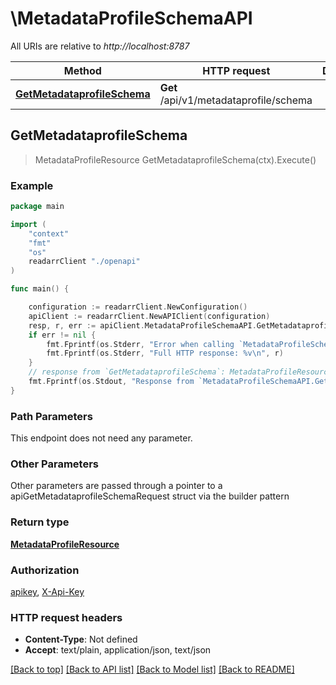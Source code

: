 # \MetadataProfileSchemaAPI

All URIs are relative to *http://localhost:8787*

Method | HTTP request | Description
------------- | ------------- | -------------
[**GetMetadataprofileSchema**](MetadataProfileSchemaAPI.md#GetMetadataprofileSchema) | **Get** /api/v1/metadataprofile/schema | 



## GetMetadataprofileSchema

> MetadataProfileResource GetMetadataprofileSchema(ctx).Execute()



### Example

```go
package main

import (
    "context"
    "fmt"
    "os"
    readarrClient "./openapi"
)

func main() {

    configuration := readarrClient.NewConfiguration()
    apiClient := readarrClient.NewAPIClient(configuration)
    resp, r, err := apiClient.MetadataProfileSchemaAPI.GetMetadataprofileSchema(context.Background()).Execute()
    if err != nil {
        fmt.Fprintf(os.Stderr, "Error when calling `MetadataProfileSchemaAPI.GetMetadataprofileSchema``: %v\n", err)
        fmt.Fprintf(os.Stderr, "Full HTTP response: %v\n", r)
    }
    // response from `GetMetadataprofileSchema`: MetadataProfileResource
    fmt.Fprintf(os.Stdout, "Response from `MetadataProfileSchemaAPI.GetMetadataprofileSchema`: %v\n", resp)
}
```

### Path Parameters

This endpoint does not need any parameter.

### Other Parameters

Other parameters are passed through a pointer to a apiGetMetadataprofileSchemaRequest struct via the builder pattern


### Return type

[**MetadataProfileResource**](MetadataProfileResource.md)

### Authorization

[apikey](../README.md#apikey), [X-Api-Key](../README.md#X-Api-Key)

### HTTP request headers

- **Content-Type**: Not defined
- **Accept**: text/plain, application/json, text/json

[[Back to top]](#) [[Back to API list]](../README.md#documentation-for-api-endpoints)
[[Back to Model list]](../README.md#documentation-for-models)
[[Back to README]](../README.md)

